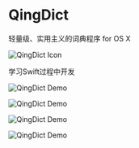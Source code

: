 # QingDict
轻量级、实用主义的词典程序 for OS X

![QingDict Icon](https://raw.githubusercontent.com/yingDev/QingDict/master/.readmeImages/qingdict.png) 

学习Swift过程中开发

![QingDict Demo](https://raw.githubusercontent.com/yingDev/QingDict/master/.readmeImages/1.gif) 

![QingDict Demo](https://raw.githubusercontent.com/yingDev/QingDict/master/.readmeImages/2.gif) 

![QingDict Demo](https://raw.githubusercontent.com/yingDev/QingDict/master/.readmeImages/4.gif) 

![QingDict Demo](https://raw.githubusercontent.com/yingDev/QingDict/master/.readmeImages/6.gif) 
